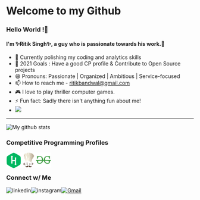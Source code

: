  <h1> Welcome to my Github </h1>

 <h3> Hello World !👋 </h3> 

 <h4>  I'm ✨Ritik Singh✨, a guy who is passionate towards his work.👋 </h4>  

- 🌱 Currently polishing my coding and analytics skills
- 🥅 2021 Goals : Have a good CP profile & Contribute to Open Source projects
- 😄 Pronouns: Passionate | Organized | Ambitious | Service-focused
- 📫 How to reach me - [ritikbandwal@gmail.com](mailto:ritikbandwal@gmail.com) 
- 🎮 I love to play thriller computer games.
- ⚡ Fun fact: Sadly there isn't anything fun about me!
- ![](https://komarev.com/ghpvc/?username=R-I-T-I-K&color=blue)
<hr />

![My github stats](https://github-readme-stats.vercel.app/api?username=R-I-T-I-K&show_icons=true&theme=dark&count_private=true&hide=prs)


 ### Competitive Programming Profiles

<a href="https://www.hackerrank.com/D34DJ0K3R">
  <img align="left" alt="Ritik Singh | Hackerrank" width="40px"    src="https://github.com/R-I-T-I-K/R-I-T-I-K/blob/main/hr.svg" />
</a>
<a href="https://www.codechef.com/users/ritik_singh_25">
  <img align="left" alt="Ritik Singh | Codechef" width="40px"      src="https://github.com/R-I-T-I-K/R-I-T-I-K/blob/main/cc.png" />
</a>
<a href="https://auth.geeksforgeeks.org/user/j__o__k__e__r/practice/">
  <img align="left" alt="Ritik Singh | Geeksforgeeks" width="40px" src="https://github.com/R-I-T-I-K/R-I-T-I-K/blob/main/icons8-geeksforgeeks.svg" />
</a>
<br/>
<br/>

 ### Connect w/ Me

[<img align="left" alt="linkedin" src="https://img.shields.io/badge/LinkedIn-0077B5?style=for-the-badge&logo=linkedin&logoColor=white" />][linkedin]
[![Gmail](https://img.shields.io/badge/-gmail-%23D14836?style=for-the-badge&logo=Gmail&logoColor=white)](mailto:ritikbandwal@gmail.com)
[<img align="left" alt="instagram" src="https://img.shields.io/badge/Instagram-E4405F?style=for-the-badge&logo=instagram&logoColor=white" />][instagram]

[instagram]: https://www.instagram.com/_r_._i_._t_._i_._k_/
[linkedin]: https://www.linkedin.com/in/d34dj0k3r/
